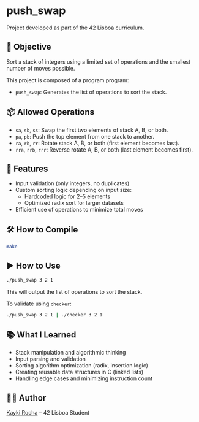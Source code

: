 
# push_swap

Project developed as part of the 42 Lisboa curriculum.

## 🧠 Objective

Sort a stack of integers using a limited set of operations and the smallest number of moves possible.

This project is composed of a program program:

- `push_swap`: Generates the list of operations to sort the stack.

## 📦 Allowed Operations

- `sa`, `sb`, `ss`: Swap the first two elements of stack A, B, or both.
- `pa`, `pb`: Push the top element from one stack to another.
- `ra`, `rb`, `rr`: Rotate stack A, B, or both (first element becomes last).
- `rra`, `rrb`, `rrr`: Reverse rotate A, B, or both (last element becomes first).

## 🔧 Features

- Input validation (only integers, no duplicates)
- Custom sorting logic depending on input size:
  - Hardcoded logic for 2–5 elements
  - Optimized radix sort for larger datasets
- Efficient use of operations to minimize total moves

## 🛠️ How to Compile

```bash
make
```

## ▶️ How to Use

```bash
./push_swap 3 2 1
```

This will output the list of operations to sort the stack.

To validate using `checker`:

```bash
./push_swap 3 2 1 | ./checker 3 2 1
```

## 📚 What I Learned

- Stack manipulation and algorithmic thinking
- Input parsing and validation
- Sorting algorithm optimization (radix, insertion logic)
- Creating reusable data structures in C (linked lists)
- Handling edge cases and minimizing instruction count

## 🧑‍💻 Author

[Kayki Rocha](https://github.com/UnderOfAll) – 42 Lisboa Student
